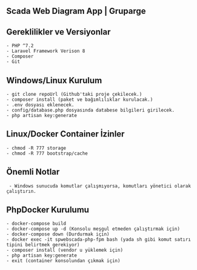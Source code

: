 ## Scada Web Diagram App | Gruparge
 ## Gereklilikler ve Versiyonlar

    - PHP ^7.2
    - Laravel Framework Verison 8
    - Composer
    - Git

 ## Windows/Linux Kurulum
    - git clone repoUrl (Github'taki proje çekilecek.)
    - composer install (paket ve bağımlılıklar kurulacak.)
    - .env dosyası eklenecek.
    - config/database.php dosyasında databese bilgileri girilecek.
    - php artisan key:generate
## Linux/Docker Container İzinler 
    - chmod -R 777 storage
    - chmod -R 777 bootstrap/cache
    
 ## Önemli Notlar 
     - Windows sunucuda komutlar çalışmıyorsa, komutları yönetici olarak çalıştırın.
## PhpDocker Kurulumu
    - docker-compose build
    - docker-compose up -d (Konsolu meşgul etmeden çalıştırmak için)
    - docker-compose down (Durdurmak için)
    - docker exec -it spwebscada-php-fpm bash (yada sh gibi komut satırı tipini belirtmek gerekiyor)
    - composer install (vendor u yüklemek için)
    - php artisan key:generate
    - exit (container konsolundan çıkmak için)